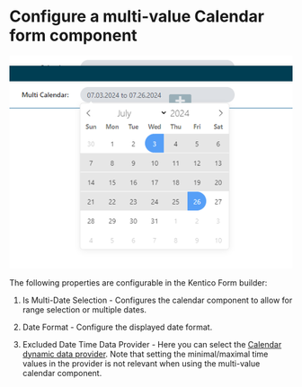 # Configure a multi-value Calendar form component

![Component](../images/calendar-component-multi-value.png)

The following properties are configurable in the Kentico Form builder:
1. Is Multi-Date Selection - Configures the calendar component to allow for range selection or multiple dates.

2. Date Format - Configure the displayed date format.

3. Excluded Date Time Data Provider - Here you can select the [Calendar dynamic data provider](./Dynamic-Calendar-Data-Provider.md). Note that setting the minimal/maximal time values in the provider is not relevant when using the multi-value calendar component.